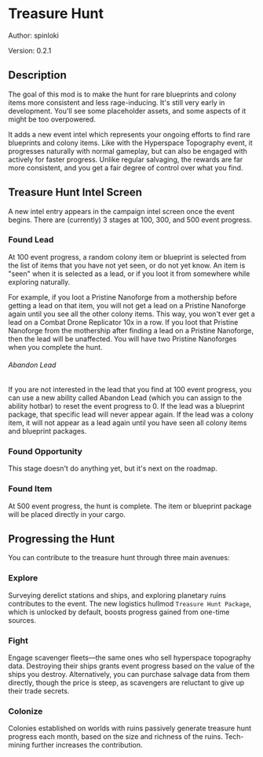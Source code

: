 # Treasure Hunt
Author: spinloki

Version: 0.2.1

## Description
The goal of this mod is to make the hunt for rare blueprints and colony items more consistent and less rage-inducing.
It's still very early in development. You'll see some placeholder assets, and some aspects of it might be too overpowered.

It adds a new event intel which represents your ongoing efforts to find rare blueprints and colony items.
Like with the Hyperspace Topography event, it progresses naturally with normal gameplay, but can also be engaged with actively for faster progress.
Unlike regular salvaging, the rewards are far more consistent, and you get a fair degree of control over what you find.

## Treasure Hunt Intel Screen
A new intel entry appears in the campaign intel screen once the event begins. There are (currently) 3 stages at 100, 300, and 500 event progress.

### Found Lead
At 100 event progress, a random colony item or blueprint is selected from the list of items that you have not yet seen, or do not yet know.
An item is "seen" when it is selected as a lead, or if you loot it from somewhere while exploring naturally.

For example, if you loot a Pristine Nanoforge from a mothership before getting a lead on that item, you will not get a lead
on a Pristine Nanoforge again until you see all the other colony items. This way, you won't ever get a lead on a Combat Drone Replicator
10x in a row. If you loot that Pristine Nanoforge from the mothership after finding a lead on a Pristine Nanoforge, then
the lead will be unaffected. You will have two Pristine Nanoforges when you complete the hunt.

###### Abandon Lead
If you are not interested in the lead that you find at 100 event progress, you can use a new ability called Abandon Lead
(which you can assign to the ability hotbar) to reset the event progress to 0.
If the lead was a blueprint package, that specific lead will never appear again.
If the lead was a colony item, it will not appear as a lead again until you have seen all colony items and blueprint packages.

### Found Opportunity
This stage doesn't do anything yet, but it's next on the roadmap.

### Found Item
At 500 event progress, the hunt is complete. The item or blueprint package will be placed directly in your cargo.

## Progressing the Hunt
You can contribute to the treasure hunt through three main avenues:

### Explore
Surveying derelict stations and ships, and exploring planetary ruins contributes to the event. 
The new logistics hullmod `Treasure Hunt Package`, which is unlocked by default, boosts progress gained from one-time sources.

### Fight
Engage scavenger fleets—the same ones who sell hyperspace topography data. 
Destroying their ships grants event progress based on the value of the ships you destroy.
Alternatively, you can purchase salvage data from them directly, though the price is steep,
as scavengers are reluctant to give up their trade secrets.

### Colonize
Colonies established on worlds with ruins passively generate treasure hunt progress each month, based on the size and richness of the ruins. 
Tech-mining further increases the contribution.
